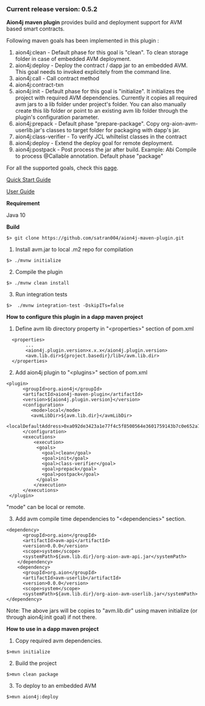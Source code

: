 ### Current release version: 0.5.2

**Aion4j maven plugin** provides build and deployment support for AVM based smart contracts.

Following maven goals has been implemented in this plugin :

1. aion4j:clean - Default phase for this goal is "clean". To clean storage folder in case of embedded AVM deployment. 
2. aion4j:deploy - Deploy the contract / dapp jar to an embedded AVM. This goal needs to invoked explicitely from the command line.
3. aion4j:call - Call contract method 
4. aion4j:contract-txn
5. aion4j:init - Default phase for this goal is "initialize". It initializes the project with required AVM dependencies. Currently it copies all required avm jars to a lib folder under project's folder. You can also manually create this lib folder or point to an existing avm lib folder through the plugin's configuration parameter.
6. aion4j:prepack - Default phase "prepare-package". Copy org-aion-avm-userlib.jar's classes to target folder for packaging with dapp's jar.
7. aion4j:class-verifier - To verify JCL whiltelist classes in the contract
8. aion4j:deploy - Extend the deploy goal for remote deployment.
9. aion4j:postpack - Post process the jar after build. Example: Abi Compile to process @Callable annotation. Default phase "package"

For all the supported goals, check this [page](https://github.com/satran004/aion4j-maven-plugin/wiki/Aion4j-Maven-Plugin---Goals-(In-Progress)).

[Quick Start Guide](https://github.com/satran004/aion4j-maven-plugin/wiki/Quick-Start-with-embedded-AVM)

[User Guide](https://github.com/satran004/aion4j-maven-plugin/wiki/Aion4j-Maven-Plugin---User-Guide)

**Requirement**

Java 10

**Build**
```
$> git clone https://github.com/satran004/aion4j-maven-plugin.git
```
1. Install avm.jar to local .m2 repo for compilation
```
$> ./mvnw initialize
```
2. Compile the plugin
```
$> ./mvnw clean install
```

3. Run integration tests
```
$>  ./mvnw integration-test -DskipITs=false
```

**How to configure this plugin in a dapp maven project**
1. Define avm lib directory property in "&lt;properties&gt;" section of pom.xml
```
  <properties>
       ...
       <aion4j.plugin.version>x.x.x</aion4j.plugin.version>
       <avm.lib.dir>${project.basedir}/lib</avm.lib.dir>
  </properties>
```
2. Add aion4j plugin to "&lt;plugins&gt;" section of  pom.xml
```
<plugin>
      <groupId>org.aion4j</groupId>
      <artifactId>aion4j-maven-plugin</artifactId>
      <version>${aion4j.plugin.version}</version>
      <configuration>
         <mode>local</mode>
         <avmLibDir>${avm.lib.dir}</avmLibDir>
         <localDefaultAddress>0xa092de3423a1e77f4c5f8500564e3601759143b7c0e652a7012d35eb67b283ca</localDefaultAddress>  
      </configuration>
      <executions>
          <execution>
           <goals>
             <goal>clean</goal>
             <goal>init</goal>
             <goal>class-verifier</goal>
             <goal>prepack</goal>
             <goal>postpack</goal>
           </goals>
          </execution>
      </executions>
 </plugin>
```

"mode" can be local or remote.

3. Add avm compile time dependencies to "&lt;dependencies&gt;" section.
```
<dependency>
      <groupId>org.aion</groupId>
      <artifactId>avm-api</artifactId>
      <version>0.0.0</version>
      <scope>system</scope>
      <systemPath>${avm.lib.dir}/org-aion-avm-api.jar</systemPath>
    </dependency>
    <dependency>
      <groupId>org.aion</groupId>
      <artifactId>avm-userlib</artifactId>
      <version>0.0.0</version>
      <scope>system</scope>
      <systemPath>${avm.lib.dir}/org-aion-avm-userlib.jar</systemPath>
</dependency>
```
  Note: The above jars will be copies to "avm.lib.dir" using maven initialize (or through aion4j:init goal) if not there. 
  
  **How to use in a dapp maven project**
  1. Copy required avm dependencies.
  ```
  $>mvn initialize
  ```
  2. Build the project
  ```
  $>mvn clean package
  ```
  3. To deploy to an embedded AVM
  ```
  $>mvn aion4j:deploy
  ```

